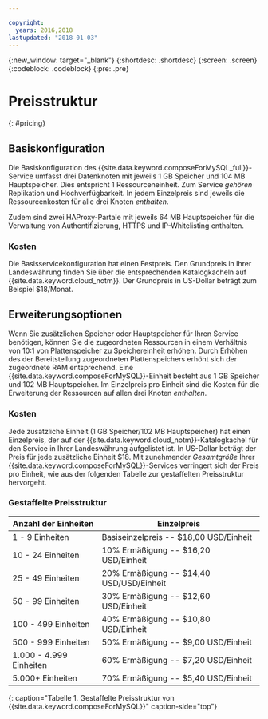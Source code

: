 ```yaml
---

copyright:
  years: 2016,2018
lastupdated: "2018-01-03"
---
```


{:new_window: target="_blank"}
{:shortdesc: .shortdesc}
{:screen: .screen}
{:codeblock: .codeblock}
{:pre: .pre}

# Preisstruktur
{: #pricing}

## Basiskonfiguration
Die Basiskonfiguration des {{site.data.keyword.composeForMySQL_full}}-Service umfasst drei Datenknoten mit jeweils 1 GB Speicher und 104 MB Hauptspeicher. Dies entspricht 1 Ressourceneinheit. Zum Service _gehören_ Replikation und Hochverfügbarkeit. In jedem Einzelpreis sind jeweils die Ressourcenkosten für alle drei Knoten _enthalten_. 

Zudem sind zwei HAProxy-Partale mit jeweils 64 MB Hauptspeicher für die Verwaltung von Authentifizierung, HTTPS und IP-Whitelisting enthalten.

### Kosten
Die Basisservicekonfiguration hat einen Festpreis. Den Grundpreis in Ihrer Landeswährung finden Sie über die entsprechenden Katalogkacheln auf {{site.data.keyword.cloud_notm}}. Der Grundpreis in US-Dollar beträgt zum Beispiel $18/Monat.

## Erweiterungsoptionen
Wenn Sie zusätzlichen Speicher oder Hauptspeicher für Ihren Service benötigen, können Sie die zugeordneten Ressourcen in einem Verhältnis von 10:1 von Plattenspeicher zu Speichereinheit erhöhen. Durch Erhöhen des der Bereitstellung zugeordneten Plattenspeichers erhöht sich der zugeordnete RAM entsprechend. Eine {{site.data.keyword.composeForMySQL}}-Einheit besteht aus 1 GB Speicher und 102 MB Hauptspeicher. Im Einzelpreis pro Einheit sind die Kosten für die Erweiterung der Ressourcen auf allen drei Knoten _enthalten_.

### Kosten
Jede zusätzliche Einheit (1 GB Speicher/102 MB Hauptspeicher) hat einen Einzelpreis, der auf der {{site.data.keyword.cloud_notm}}-Katalogkachel für den Service in Ihrer Landeswährung aufgelistet ist. In US-Dollar beträgt der Preis für jede zusätzliche Einheit $18. Mit zunehmender _Gesamtgröße_ Ihrer {{site.data.keyword.composeForMySQL}}-Services verringert sich der Preis pro Einheit, wie aus der folgenden Tabelle zur gestaffelten Preisstruktur hervorgeht.

### Gestaffelte Preisstruktur
Anzahl der Einheiten|Einzelpreis
----------|-----------
1 - 9 Einheiten|Basiseinzelpreis -- $18,00 USD/Einheit
10 - 24 Einheiten|10% Ermäßigung -- $16,20 USD/Einheit
25 - 49 Einheiten|20% Ermäßigung -- $14,40 USD/USD/Einheit
50 - 99 Einheiten|30% Ermäßigung -- $12,60 USD/Einheit
100 - 499 Einheiten|40% Ermäßigung -- $10,80 USD/Einheit
500 - 999 Einheiten|50% Ermäßigung -- $9,00 USD/Einheit
1.000 - 4.999 Einheiten|60% Ermäßigung -- $7,20 USD/Einheit
5.000+ Einheiten|70% Ermäßigung -- $5,40 USD/Einheit
{: caption="Tabelle 1. Gestaffelte Preisstruktur von {{site.data.keyword.composeForMySQL}}" caption-side="top"}
